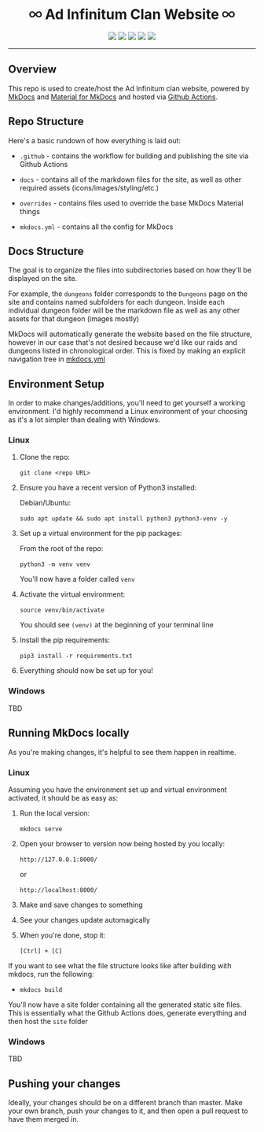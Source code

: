 <div align="center">
    <h1>
        <img src="docs/assets/images/infinity.svg" height=20>
        Ad Infinitum Clan Website
        <img src="docs/assets/images/infinity.svg" height=20>
    </h1>
    <img src="https://img.shields.io/github/repo-size/Ad-Infinitum-Code/clan-website">
    <img src="https://github.com/Ad-Infinitum-Code/clan-website/actions/workflows/ci.yml/badge.svg">
    <img src="https://img.shields.io/github/deployments/Ad-Infinitum-Code/clan-website/github-pages?label=gh-pages-env">
    <img src="https://img.shields.io/github/issues/Ad-Infinitum-Code/clan-website">
    <img src="https://img.shields.io/github/issues-pr/Ad-Infinitum-Code/clan-website">
    <hr>
</div>


## Overview

This repo is used to create/host the Ad Infinitum clan website, powered by [MkDocs](https://www.mkdocs.org/) and [Material for MkDocs](https://squidfunk.github.io/mkdocs-material/) and hosted via [Github Actions](https://github.com/features/actions).

## Repo Structure

Here's a basic rundown of how everything is laid out:

- `.github` - contains the workflow for building and publishing the site via Github Actions

- `docs` - contains all of the markdown files for the site, as well as other required assets (icons/images/styling/etc.)

- `overrides` - contains files used to override the base MkDocs Material things

- `mkdocs.yml` - contains all the config for MkDocs

## Docs Structure

The goal is to organize the files into subdirectories based on how they'll be displayed on the site.

For example, the `dungeons` folder corresponds to the `Dungeons` page on the site and contains named subfolders for each dungeon. Inside each individual dungeon folder will be the markdown file as well as any other assets for that dungeon (images mostly)

MkDocs will automatically generate the website based on the file structure, however in our case that's not desired because we'd like our raids and dungeons listed in chronological order. This is fixed by making an explicit navigation tree in [mkdocs.yml](https://github.com/Ad-Infinitum-Code/clan-website/blob/86471e680692164c66e4eba67f11598d84f9899d/mkdocs.yml#L52)

## Environment Setup

In order to make changes/additions, you'll need to get yourself a working environment. I'd highly recommend a Linux environment of your choosing as it's a lot simpler than dealing with Windows.

### Linux

1. Clone the repo:

    `git clone <repo URL>`

2. Ensure you have a recent version of Python3 installed:

    Debian/Ubuntu:
    
    `sudo apt update && sudo apt install python3 python3-venv -y`

3. Set up a virtual environment for the pip packages:

    From the root of the repo:
    
    `python3 -m venv venv`

    You'll now have a folder called `venv`

4. Activate the virtual environment:

    `source venv/bin/activate`

    You should see `(venv)` at the beginning of  your terminal line 

5. Install the pip requirements:

    `pip3 install -r requirements.txt`

6. Everything should now be set up for you!

### Windows

TBD


## Running MkDocs locally

As you're making changes, it's helpful to see them happen in realtime. 

### Linux

Assuming you have the environment set up and virtual environment activated, it should be as easy as:

1. Run the local version:

    `mkdocs serve`

2. Open your browser to version now being hosted by you locally:

    `http://127.0.0.1:8000/`

    or

    `http://localhost:8000/`

3. Make and save changes to something

4. See your changes update automagically

5. When you're done, stop it:

    `[Ctrl] + [C]`

If you want to see what the file structure looks like after building with mkdocs, run the following:

- `mkdocs build`

You'll now have a site folder containing all the generated static site files. This is essentially what the Github Actions does, generate everything and then host the `site` folder

### Windows

TBD


## Pushing your changes

Ideally, your changes should be on a different branch than master. Make your own branch, push your changes to it, and then open a pull request to have them merged in.
